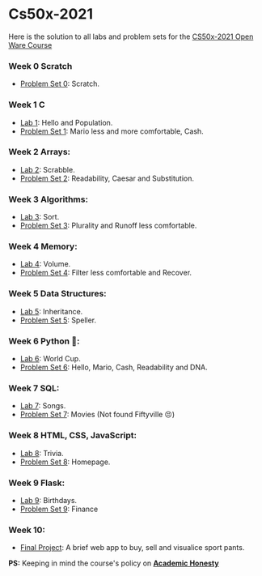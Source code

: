 # Cs50x-2021

Here is the solution to all labs and problem sets for the [CS50x-2021 Open Ware Course](https://cs50.harvard.edu/x/2021/)

### Week 0 Scratch
  * [Problem Set 0](https://github.com/dsernag/Cs50x-2021/tree/master/week0): Scratch.

### Week 1 C
  * [Lab 1](https://github.com/dsernag/Cs50x-2021/tree/master/week1/lab1): Hello and Population. 
  * [Problem Set 1](https://github.com/dsernag/Cs50x-2021/tree/master/week1/pset1): Mario less and more comfortable, Cash.

### Week 2 Arrays:
  * [Lab 2](https://github.com/dsernag/Cs50x-2021/tree/master/week2/lab2): Scrabble.
  * [Problem Set 2](https://github.com/dsernag/Cs50x-2021/tree/master/week2/pset2): Readability, Caesar and Substitution. 

### Week 3 Algorithms:
  * [Lab 3](https://github.com/dsernag/Cs50x-2021/tree/master/week3/lab3): Sort.
  * [Problem Set 3](https://github.com/dsernag/Cs50x-2021/tree/master/week3/pset3): Plurality and Runoff less comfortable.

### Week 4 Memory:
  * [Lab 4](https://github.com/dsernag/Cs50x-2021/tree/master/week4/lab4): Volume.
  * [Problem Set 4](https://github.com/dsernag/Cs50x-2021/tree/master/week4/pset4): Filter less comfortable and Recover.

### Week 5 Data Structures:
  * [Lab 5](https://github.com/dsernag/Cs50x-2021/tree/master/week5/lab5): Inheritance.
  * [Problem Set 5](https://github.com/dsernag/Cs50x-2021/tree/master/week5/pset5/speller): Speller.

### Week 6 Python 🐍:
  * [Lab 6](https://github.com/dsernag/Cs50x-2021/tree/master/week6/lab6): World Cup.
  * [Problem Set 6](https://github.com/dsernag/Cs50x-2021/tree/master/week6/pset6): Hello, Mario, Cash, Readability and DNA.

### Week 7 SQL:
  * [Lab 7](https://github.com/dsernag/Cs50x-2021/tree/master/week7/lab7): Songs.
  * [Problem Set 7](https://github.com/dsernag/Cs50x-2021/tree/master/week7/pset7/movies): Movies (Not found Fiftyville 😣)

### Week 8 HTML, CSS, JavaScript:
  * [Lab 8](https://github.com/dsernag/Cs50x-2021/tree/master/week8/lab8): Trivia.
  * [Problem Set 8](https://github.com/dsernag/Cs50x-2021/tree/master/week8/pset8/homepage): Homepage.

### Week 9 Flask:
  * [Lab 9](https://github.com/dsernag/Cs50x-2021/tree/master/week9/lab9): Birthdays.
  * [Problem Set 9](https://github.com/dsernag/Cs50x-2021/tree/master/week9/pset9/finance): Finance

### Week 10:
  * [Final Project](https://github.com/dsernag/Cs50x-2021/tree/master/finalproject): A brief web app to buy, sell and visualice sport pants.

**PS:** Keeping in mind the course's policy on **[Academic Honesty](https://cs50.harvard.edu/x/2021/honesty/)**


